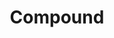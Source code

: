 ---
layout: firm_page
title: "Compound"
id: "compound.vc"
permalink: "/compoundcompound.vc/"
website: "https://compound.vc"
offices: "New York (United States)"
investment_stages: "Seed, Series A"
portfolio_companies: ""
portfolio_link: "https://compound.vc/portfolio2"
investment_markets: "AI/ML & Robotics, Biology, Crypto"
founded_year: ""
description: "Compound is a thesis-driven, research-centric investment firm that helps founders solve technical problems, communicate breakthroughs, and scale commercialization. They leverage their domain expertise, network, and prior experiences to accelerate the futures their founders believe in."
linkedin: "https://www.linkedin.com/company/compound-vc"
twitter: "http://twitter.com/compoundvc"
instagram: ""
team_page: "https://compound.vc/team/michaeldempsey"
investor_type: "Venture Capital"
crunchbase: ""
pitchbook: "https://pitchbook.com/profiles/investor/24981-04"

# SEO Optimization
meta_title: "Compound - VC Firm - projectstartups.com"
meta_description: "Compound, Compound is a thesis-driven, research-centric investment firm that helps founders solve technical problems, communicate breakthroughs, and scale comme..."
meta_keywords: "Compound, AI/ML & Robotics, Biology, Crypto, VC firm, venture capital, startup investor, projectstartups.com"
canonical_url: "https://vc.projectstartups.com/compoundcompound.vc/"
---